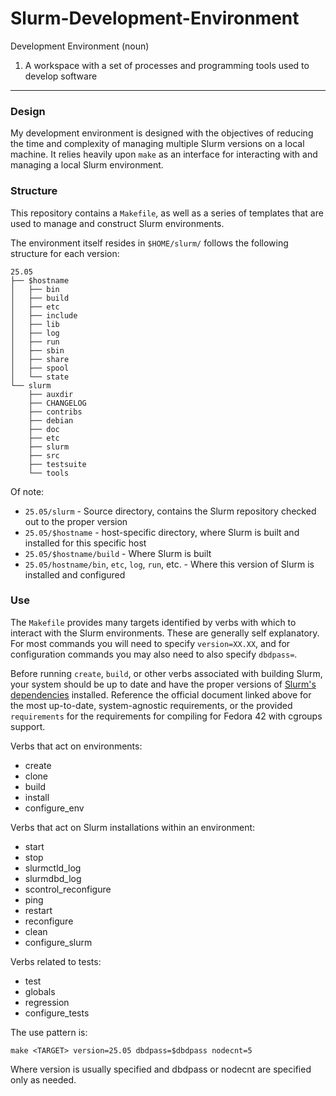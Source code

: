 # Slurm-Development-Environment
  
Development Environment (noun)
1. A workspace with a set of processes and programming tools used to develop software
  

---
### Design
My development environment is designed with the objectives of reducing the time and complexity of managing multiple Slurm versions on a local machine. It relies heavily upon `make` as an interface for interacting with and managing a local Slurm environment.
  
### Structure
This repository contains a `Makefile`, as well as a series of templates that are used to manage and construct Slurm environments.
  
The environment itself resides in `$HOME/slurm/` follows the following structure for each version:
```
25.05
├── $hostname
│   ├── bin
│   ├── build
│   ├── etc
│   ├── include
│   ├── lib
│   ├── log
│   ├── run
│   ├── sbin
│   ├── share
│   ├── spool
│   └── state
└── slurm
    ├── auxdir
    ├── CHANGELOG
    ├── contribs
    ├── debian
    ├── doc
    ├── etc
    ├── slurm
    ├── src
    ├── testsuite
    └── tools
```
Of note:
* `25.05/slurm` - Source directory, contains the Slurm repository checked out to the proper version
* `25.05/$hostname` - host-specific directory, where Slurm is built and installed for this specific host
* `25.05/$hostname/build` - Where Slurm is built
* `25.05/hostname/bin`, `etc`, `log`, `run`, etc. - Where this version of Slurm is installed and configured
  
### Use
The `Makefile` provides many targets identified by verbs with which to interact with the Slurm environments. These are generally self explanatory. For most commands you will need to specify `version=XX.XX`, and for configuration commands you may also need to also specify `dbdpass=`.
  
Before running `create`, `build`, or other verbs associated with building Slurm, your system should be up to date and have the proper versions of [Slurm's dependencies](https://slurm.schedmd.com/quickstart_admin.html#prereqs) installed. Reference the official document linked above for the most up-to-date, system-agnostic requirements, or the provided `requirements` for the requirements for compiling for Fedora 42 with cgroups support.
  
Verbs that act on environments:
* create
* clone
* build
* install
* configure_env
  
Verbs that act on Slurm installations within an environment:
* start
* stop
* slurmctld_log
* slurmdbd_log
* scontrol_reconfigure
* ping
* restart
* reconfigure
* clean
* configure_slurm
  
Verbs related to tests:
* test
* globals
* regression
* configure_tests
  
The use pattern is:
```
make <TARGET> version=25.05 dbdpass=$dbdpass nodecnt=5
```
Where version is usually specified and dbdpass or nodecnt are specified only as needed.
